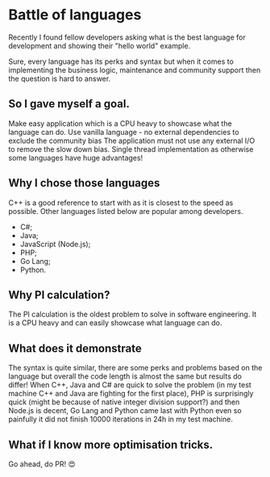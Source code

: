 # Battle of languages

Recently I found fellow developers asking what is the best language for development and showing their "hello world" example.

Sure, every language has its perks and syntax but when it comes to implementing the business logic, maintenance and community support then the question is hard to answer.

## So I gave myself a goal.

Make easy application which is a CPU heavy to showcase what the language can do.
Use vanilla language - no external dependencies to exclude the community bias
The application must not use any external I/O to remove the slow down bias.
Single thread implementation as otherwise some languages have huge advantages!

## Why I chose those languages

C++ is a good reference to start with as it is closest to the speed as possible. Other languages listed below are popular among developers.

- C#;
- Java;
- JavaScript (Node.js);
- PHP;
- Go Lang;
- Python.

## Why PI calculation?

The PI calculation is the oldest problem to solve in software engineering. It is a CPU heavy and can easily showcase what language can do.

## What does it demonstrate

The syntax is quite similar, there are some perks and problems based on the language but overall the code length is almost the same but results do differ!
When C++, Java and C# are quick to solve the problem (in my test machine C++ and Java are fighting for the first place), PHP is surprisingly quick (might be because of native integer division support?) and
then Node.js is decent, Go Lang and Python came last with Python even so painfully it did not finish 10000 iterations in 24h in my test machine.

## What if I know more optimisation tricks.

Go ahead, do PR! 😍
